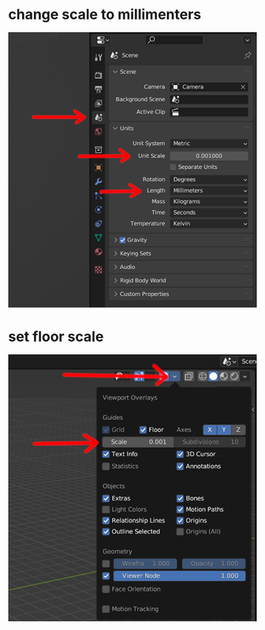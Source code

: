 # change scale to millimenters

![change scale to millimenters](0001.png?raw=true)

# set floor scale

![set floor scale](0002.png?raw=true)